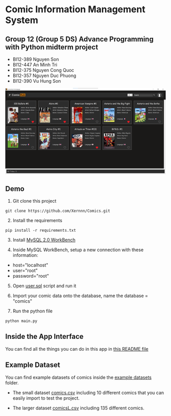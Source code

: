 # Comic Information Management System

## Group 12 (Group 5 DS) Advance Programming with Python midterm project
- BI12-389 Nguyen Son 
- BI12-447 An Minh Tri
- BI12-375 Nguyen Cong Quoc
- BI12-357 Nguyen Duc Phuong
- BI12-390 Vu Hung Son

![Sample](https://github.com/Xernnn/Comics/blob/main/images/README/sample.png)


## Demo
1. Git clone this project
```
git clone https://github.com/Xernnn/Comics.git
```

2. Install the requirements
```
pip install -r requirements.txt
```

3. Install [MySQL 2.0 WorkBench](https://dev.mysql.com/downloads/file/?id=516927) 

4. Inside MySQL WorkBench, setup a new connection with these information:
- host="localhost"
- user="root"
- password="root"

5. Open [user.sql](https://github.com/Xernnn/Comics/blob/main/user.sql) script and run it

6. Import your comic data onto the database, name the database = "comics"

7. Run the python file
```
python main.py
```

## Inside the App Interface
You can find all the things you can do in this app in [this README file](https://github.com/Xernnn/Comics/tree/main/READMELATER.md)

## Example Dataset
You can find example datasets of comics inside the [example datasets](https://github.com/Xernnn/Comics/tree/main/example%20datasets) folder.

- The small dataset [comics.csv](https://github.com/Xernnn/Comics/blob/main/example%20datasets/comics(S).csv) including 10 different comics that you can easily import to test the project. 

- The larger dataset [comicsL.csv](https://github.com/Xernnn/Comics/blob/main/example%20datasets/comics(L).csv) including 135 different comics.